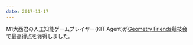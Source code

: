 ```yaml
---
date: 2017-11-17
---
```

M1大西君の人工知能ゲームプレイヤー(KIT Agent)が<a href="http://gaips.inesc-id.pt/geometryfriends/?page_id=1411">Geometry Friends</a>競技会で最高得点を獲得しました。 
